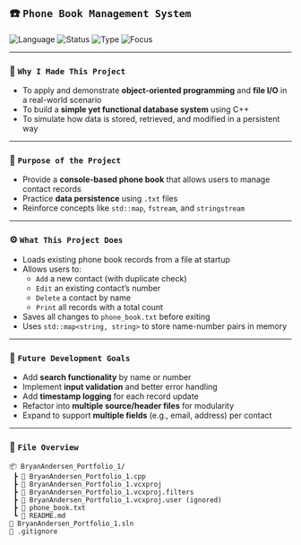 ## ☎️ `Phone Book Management System`

![Language](https://img.shields.io/badge/C++-Project-blue?style=for-the-badge&logo=c%2B%2B)
![Status](https://img.shields.io/badge/Status-Active-brightgreen?style=for-the-badge)
![Type](https://img.shields.io/badge/Type-Console%20App-lightgrey?style=for-the-badge)
![Focus](https://img.shields.io/badge/Focus-OOP%20%26%20File%20Handling-orange?style=for-the-badge)

---

### 🎯 `Why I Made This Project`
- To apply and demonstrate **object-oriented programming** and **file I/O** in a real-world scenario  
- To build a **simple yet functional database system** using C++  
- To simulate how data is stored, retrieved, and modified in a persistent way

---

### 🧠 `Purpose of the Project`
- Provide a **console-based phone book** that allows users to manage contact records  
- Practice **data persistence** using `.txt` files  
- Reinforce concepts like `std::map`, `fstream`, and `stringstream`

---

### ⚙️ `What This Project Does`
- Loads existing phone book records from a file at startup  
- Allows users to:
  - `Add` a new contact (with duplicate check)  
  - `Edit` an existing contact’s number  
  - `Delete` a contact by name  
  - `Print` all records with a total count  
- Saves all changes to `phone_book.txt` before exiting  
- Uses `std::map<string, string>` to store name-number pairs in memory

---

### 🚀 `Future Development Goals`
- Add **search functionality** by name or number  
- Implement **input validation** and better error handling  
- Add **timestamp logging** for each record update  
- Refactor into **multiple source/header files** for modularity  
- Expand to support **multiple fields** (e.g., email, address) per contact  

---

### 📁 `File Overview`
```
📦 BryanAndersen_Portfolio_1/
 ┣ 📄 BryanAndersen_Portfolio_1.cpp
 ┣ 📄 BryanAndersen_Portfolio_1.vcxproj
 ┣ 📄 BryanAndersen_Portfolio_1.vcxproj.filters
 ┣ 📄 BryanAndersen_Portfolio_1.vcxproj.user (ignored)
 ┣ 📄 phone_book.txt
 ┗ 📄 README.md
📄 BryanAndersen_Portfolio_1.sln
📄 .gitignore
```
